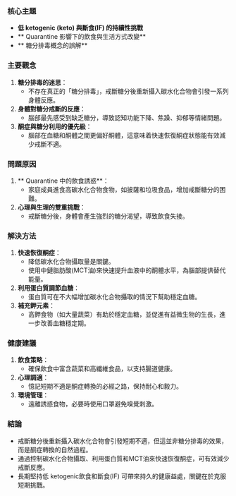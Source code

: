 ### 核心主題
- **低 ketogenic (keto) 與斷食(IF) 的持續性挑戰**
- ** Quarantine 影響下的飲食與生活方式改變**
- ** 糖分排毒概念的誤解**

### 主要觀念
1. **糖分排毒的迷思**：
   - 不存在真正的「糖分排毒」，戒斷糖分後重新攝入碳水化合物會引發一系列身體反應。
2. **身體對糖分戒斷的反應**：
   - 腦部最先感受到缺乏糖分，導致認知功能下降、焦躁、抑郁等情緒問題。
3. **酮症與糖分利用的優先級**：
   - 腦部在血糖和酮體之間更偏好酮體，這意味着快速恢復酮症狀態能有效減少戒斷不適。

### 問題原因
1. ** Quarantine 中的飲食誘惑**：
   - 家庭成員進食高碳水化合物食物，如披薩和垃圾食品，增加戒斷糖分的困難。
2. **心理與生理的雙重挑戰**：
   - 戒斷糖分後，身體會產生強烈的糖分渴望，導致飲食失掕。

### 解決方法
1. **快速恢復酮症**：
   - 降低碳水化合物攝取量是關鍵。
   - 使用中鏈脂肪酸(MCT油)來快速提升血液中的酮體水平，為腦部提供替代能量。
2. **利用蛋白質調節血糖**：
   - 蛋白質可在不大幅增加碳水化合物攝取的情況下幫助穩定血糖。
3. **補充鉀元素**：
   - 高鉀食物（如大量蔬菜）有助於穩定血糖，並促進有益微生物的生長，進一步改善血糖穩定期。

### 健康建議
1. **飲食策略**：
   - 確保飲食中富含蔬菜和高纖維食品，以支持腸道健康。
2. **心理調適**：
   - 憶記短期不適是酮症轉換的必經之路，保持耐心和毅力。
3. **環境管理**：
   - 遠離誘惑食物，必要時使用口罩避免嗅覺刺激。

### 結論
- 戒斷糖分後重新攝入碳水化合物會引發短期不適，但這並非糖分排毒的效果，而是酮症轉換的自然過程。
- 通過控制碳水化合物攝取、利用蛋白質和MCT油來快速恢復酮症，可有效減少戒斷反應。
- 長期堅持低 ketogenic飲食和斷食(IF) 可帶來持久的健康益處，關鍵在於克服短期挑戰。